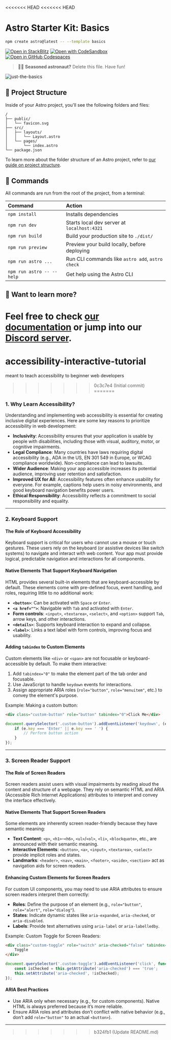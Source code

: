 <<<<<<< HEAD
<<<<<<< HEAD
# Astro Starter Kit: Basics

```sh
npm create astro@latest -- --template basics
```

[![Open in StackBlitz](https://developer.stackblitz.com/img/open_in_stackblitz.svg)](https://stackblitz.com/github/withastro/astro/tree/latest/examples/basics)
[![Open with CodeSandbox](https://assets.codesandbox.io/github/button-edit-lime.svg)](https://codesandbox.io/p/sandbox/github/withastro/astro/tree/latest/examples/basics)
[![Open in GitHub Codespaces](https://github.com/codespaces/badge.svg)](https://codespaces.new/withastro/astro?devcontainer_path=.devcontainer/basics/devcontainer.json)

> 🧑‍🚀 **Seasoned astronaut?** Delete this file. Have fun!

![just-the-basics](https://github.com/withastro/astro/assets/2244813/a0a5533c-a856-4198-8470-2d67b1d7c554)

## 🚀 Project Structure

Inside of your Astro project, you'll see the following folders and files:

```text
/
├── public/
│   └── favicon.svg
├── src/
│   ├── layouts/
│   │   └── Layout.astro
│   └── pages/
│       └── index.astro
└── package.json
```

To learn more about the folder structure of an Astro project, refer to [our guide on project structure](https://docs.astro.build/en/basics/project-structure/).

## 🧞 Commands

All commands are run from the root of the project, from a terminal:

| Command                   | Action                                           |
| :------------------------ | :----------------------------------------------- |
| `npm install`             | Installs dependencies                            |
| `npm run dev`             | Starts local dev server at `localhost:4321`      |
| `npm run build`           | Build your production site to `./dist/`          |
| `npm run preview`         | Preview your build locally, before deploying     |
| `npm run astro ...`       | Run CLI commands like `astro add`, `astro check` |
| `npm run astro -- --help` | Get help using the Astro CLI                     |

## 👀 Want to learn more?

Feel free to check [our documentation](https://docs.astro.build) or jump into our [Discord server](https://astro.build/chat).
=======
# accessibility-interactive-tutorial
meant to teach accessibility to beginner web developers
>>>>>>> 0c3c7e4 (Initial commit)
=======
### 1. **Why Learn Accessibility?**

Understanding and implementing web accessibility is essential for creating inclusive digital experiences. Here are some key reasons to prioritize accessibility in web development:

- **Inclusivity**: Accessibility ensures that your application is usable by people with disabilities, including those with visual, auditory, motor, or cognitive impairments.
- **Legal Compliance**: Many countries have laws requiring digital accessibility (e.g., ADA in the US, EN 301 549 in Europe, or WCAG compliance worldwide). Non-compliance can lead to lawsuits.
- **Wider Audience**: Making your app accessible increases its potential audience, improving user retention and satisfaction.
- **Improved UX for All**: Accessibility features often enhance usability for everyone. For example, captions help users in noisy environments, and good keyboard navigation benefits power users.
- **Ethical Responsibility**: Accessibility reflects a commitment to social responsibility and equality.

---

### 2. **Keyboard Support**

#### **The Role of Keyboard Accessibility**
Keyboard support is critical for users who cannot use a mouse or touch gestures. These users rely on the keyboard (or assistive devices like switch systems) to navigate and interact with web content. Your app must provide logical, predictable navigation and interactions for all components.

#### **Native Elements That Support Keyboard Navigation**
HTML provides several built-in elements that are keyboard-accessible by default. These elements come with pre-defined focus, event handling, and roles, requiring little to no additional work:
- **`<button>`**: Can be activated with `Space` or `Enter`.
- **`<a href="">`**: Navigable with `Tab` and activated with `Enter`.
- **Form controls**: `<input>`, `<textarea>`, `<select>`, and `<option>` support `Tab`, arrow keys, and other interactions.
- **`<details>`**: Supports keyboard interaction to expand and collapse.
- **`<label>`**: Links a text label with form controls, improving focus and usability.

#### **Adding `tabindex` to Custom Elements**
Custom elements like `<div>` or `<span>` are not focusable or keyboard-accessible by default. To make them interactive:
1. Add `tabindex="0"` to make the element part of the tab order and focusable.
2. Use JavaScript to handle `keydown` events for interactions.
3. Assign appropriate ARIA roles (`role="button"`, `role="menuitem"`, etc.) to convey the element's purpose.

Example: Making a custom button:
```html
<div class="custom-button" role="button" tabindex="0">Click Me</div>
```

```javascript
document.querySelector('.custom-button').addEventListener('keydown', (e) => {
    if (e.key === 'Enter' || e.key === ' ') {
        // Perform button action
    }
});
```

---

### 3. **Screen Reader Support**

#### **The Role of Screen Readers**
Screen readers assist users with visual impairments by reading aloud the content and structure of a webpage. They rely on semantic HTML and ARIA (Accessible Rich Internet Applications) attributes to interpret and convey the interface effectively.

#### **Native Elements That Support Screen Readers**
Some elements are inherently screen reader-friendly because they have semantic meaning:
- **Text Content**: `<p>`, `<h1>`-`<h6>`, `<ul>`/`<ol>`, `<li>`, `<blockquote>`, etc., are announced with their semantic meaning.
- **Interactive Elements**: `<button>`, `<a>`, `<input>`, `<textarea>`, `<select>` provide implicit roles and states.
- **Landmarks**: `<header>`, `<nav>`, `<main>`, `<footer>`, `<aside>`, `<section>` act as navigation aids for screen readers.

#### **Enhancing Custom Elements for Screen Readers**
For custom UI components, you may need to use ARIA attributes to ensure screen readers interpret them correctly:
- **Roles**: Define the purpose of an element (e.g., `role="button"`, `role="alert"`, `role="dialog"`).
- **States**: Indicate dynamic states like `aria-expanded`, `aria-checked`, or `aria-disabled`.
- **Labels**: Provide text alternatives using `aria-label` or `aria-labelledby`.

Example: Custom Toggle for Screen Readers:
```html
<div class="custom-toggle" role="switch" aria-checked="false" tabindex="0">
    Toggle
</div>
```

```javascript
document.querySelector('.custom-toggle').addEventListener('click', function () {
    const isChecked = this.getAttribute('aria-checked') === 'true';
    this.setAttribute('aria-checked', !isChecked);
});
```

#### **ARIA Best Practices**
- Use ARIA only when necessary (e.g., for custom components). Native HTML is always preferred because it’s more reliable.
- Ensure ARIA roles and attributes don’t conflict with native behavior (e.g., don’t add `role="button"` to an actual `<button>`).

---

>>>>>>> b324fb1 (Update README.md)
